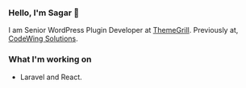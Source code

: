 ### Hello, I'm Sagar 👋

I am Senior WordPress Plugin Developer at [ThemeGrill](https://themegrill.com). Previously at, [CodeWing Solutions](https://codewing.co).

### What I'm working on
* Laravel and React.
